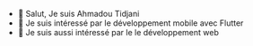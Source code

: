 - 👋 Salut, Je suis Ahmadou Tidjani
- 👀 Je suis intéressé par le développement mobile avec Flutter
- 👀 Je suis aussi intéressé par le le développement web


<!---
AhmadouTidjani37/AhmadouTidjani37 is a ✨ special ✨ repository because its `README.md` (this file) appears on your GitHub profile.
You can click the Preview link to take a look at your changes.
--->
